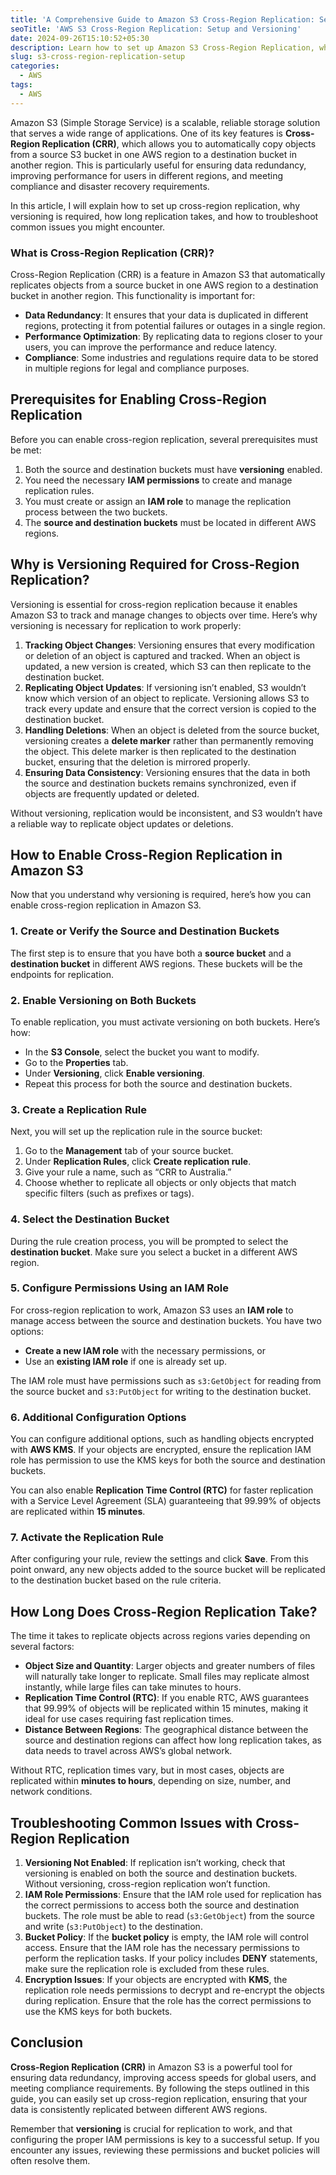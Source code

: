 ```yaml
---
title: 'A Comprehensive Guide to Amazon S3 Cross-Region Replication: Setup, Versioning and Best Practices'
seoTitle: 'AWS S3 Cross-Region Replication: Setup and Versioning'
date: 2024-09-26T15:10:52+05:30
description: Learn how to set up Amazon S3 Cross-Region Replication, why versioning is required, how replication timing works, and how to troubleshoot common issues.
slug: s3-cross-region-replication-setup
categories:
  - AWS
tags:
  - AWS
---
```

Amazon S3 (Simple Storage Service) is a scalable, reliable storage solution that serves a wide range of applications. One of its key features is **Cross-Region Replication (CRR)**, which allows you to automatically copy objects from a source S3 bucket in one AWS region to a destination bucket in another region. This is particularly useful for ensuring data redundancy, improving performance for users in different regions, and meeting compliance and disaster recovery requirements.

In this article, I will explain how to set up cross-region replication, why versioning is required, how long replication takes, and how to troubleshoot common issues you might encounter.

### What is Cross-Region Replication (CRR)?

Cross-Region Replication (CRR) is a feature in Amazon S3 that automatically replicates objects from a source bucket in one AWS region to a destination bucket in another region. This functionality is important for:

*   **Data Redundancy**: It ensures that your data is duplicated in different regions, protecting it from potential failures or outages in a single region.
*   **Performance Optimization**: By replicating data to regions closer to your users, you can improve the performance and reduce latency.
*   **Compliance**: Some industries and regulations require data to be stored in multiple regions for legal and compliance purposes.

## Prerequisites for Enabling Cross-Region Replication

Before you can enable cross-region replication, several prerequisites must be met:

1.  Both the source and destination buckets must have **versioning** enabled.
2.  You need the necessary **IAM permissions** to create and manage replication rules.
3.  You must create or assign an **IAM role** to manage the replication process between the two buckets.
4.  The **source and destination buckets** must be located in different AWS regions.

## Why is Versioning Required for Cross-Region Replication?

Versioning is essential for cross-region replication because it enables Amazon S3 to track and manage changes to objects over time. Here’s why versioning is necessary for replication to work properly:

1.  **Tracking Object Changes**: Versioning ensures that every modification or deletion of an object is captured and tracked. When an object is updated, a new version is created, which S3 can then replicate to the destination bucket.
2.  **Replicating Object Updates**: If versioning isn’t enabled, S3 wouldn’t know which version of an object to replicate. Versioning allows S3 to track every update and ensure that the correct version is copied to the destination bucket.
3.  **Handling Deletions**: When an object is deleted from the source bucket, versioning creates a **delete marker** rather than permanently removing the object. This delete marker is then replicated to the destination bucket, ensuring that the deletion is mirrored properly.
4.  **Ensuring Data Consistency**: Versioning ensures that the data in both the source and destination buckets remains synchronized, even if objects are frequently updated or deleted.

Without versioning, replication would be inconsistent, and S3 wouldn’t have a reliable way to replicate object updates or deletions.

## How to Enable Cross-Region Replication in Amazon S3

Now that you understand why versioning is required, here’s how you can enable cross-region replication in Amazon S3.

### 1. Create or Verify the Source and Destination Buckets

The first step is to ensure that you have both a **source bucket** and a **destination bucket** in different AWS regions. These buckets will be the endpoints for replication.

### 2. Enable Versioning on Both Buckets

To enable replication, you must activate versioning on both buckets. Here’s how:

*   In the **S3 Console**, select the bucket you want to modify.
*   Go to the **Properties** tab.
*   Under **Versioning**, click **Enable versioning**.
*   Repeat this process for both the source and destination buckets.

### 3. Create a Replication Rule

Next, you will set up the replication rule in the source bucket:

1.  Go to the **Management** tab of your source bucket.
2.  Under **Replication Rules**, click **Create replication rule**.
3.  Give your rule a name, such as “CRR to Australia.”
4.  Choose whether to replicate all objects or only objects that match specific filters (such as prefixes or tags).

### 4. Select the Destination Bucket

During the rule creation process, you will be prompted to select the **destination bucket**. Make sure you select a bucket in a different AWS region.

### 5. Configure Permissions Using an IAM Role

For cross-region replication to work, Amazon S3 uses an **IAM role** to manage access between the source and destination buckets. You have two options:

*   **Create a new IAM role** with the necessary permissions, or
*   Use an **existing IAM role** if one is already set up.

The IAM role must have permissions such as `s3:GetObject` for reading from the source bucket and `s3:PutObject` for writing to the destination bucket.

### 6. Additional Configuration Options

You can configure additional options, such as handling objects encrypted with **AWS KMS**. If your objects are encrypted, ensure the replication IAM role has permission to use the KMS keys for both the source and destination buckets.

You can also enable **Replication Time Control (RTC)** for faster replication with a Service Level Agreement (SLA) guaranteeing that 99.99% of objects are replicated within **15 minutes**.

### 7. Activate the Replication Rule

After configuring your rule, review the settings and click **Save**. From this point onward, any new objects added to the source bucket will be replicated to the destination bucket based on the rule criteria.

## How Long Does Cross-Region Replication Take?

The time it takes to replicate objects across regions varies depending on several factors:

*   **Object Size and Quantity**: Larger objects and greater numbers of files will naturally take longer to replicate. Small files may replicate almost instantly, while large files can take minutes to hours.
*   **Replication Time Control (RTC)**: If you enable RTC, AWS guarantees that 99.99% of objects will be replicated within 15 minutes, making it ideal for use cases requiring fast replication times.
*   **Distance Between Regions**: The geographical distance between the source and destination regions can affect how long replication takes, as data needs to travel across AWS’s global network.

Without RTC, replication times vary, but in most cases, objects are replicated within **minutes to hours**, depending on size, number, and network conditions.

## Troubleshooting Common Issues with Cross-Region Replication

1.  **Versioning Not Enabled**: If replication isn’t working, check that versioning is enabled on both the source and destination buckets. Without versioning, cross-region replication won’t function.
2.  **IAM Role Permissions**: Ensure that the IAM role used for replication has the correct permissions to access both the source and destination buckets. The role must be able to read (`s3:GetObject`) from the source and write (`s3:PutObject`) to the destination.
3.  **Bucket Policy**: If the **bucket policy** is empty, the IAM role will control access. Ensure that the IAM role has the necessary permissions to perform the replication tasks. If your policy includes **DENY** statements, make sure the replication role is excluded from these rules.
4.  **Encryption Issues**: If your objects are encrypted with **KMS**, the replication role needs permissions to decrypt and re-encrypt the objects during replication. Ensure that the role has the correct permissions to use the KMS keys for both buckets.

## Conclusion

**Cross-Region Replication (CRR)** in Amazon S3 is a powerful tool for ensuring data redundancy, improving access speeds for global users, and meeting compliance requirements. By following the steps outlined in this guide, you can easily set up cross-region replication, ensuring that your data is consistently replicated between different AWS regions.

Remember that **versioning** is crucial for replication to work, and that configuring the proper IAM permissions is key to a successful setup. If you encounter any issues, reviewing these permissions and bucket policies will often resolve them.
